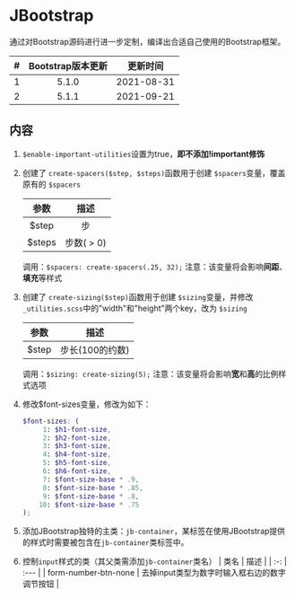 # JBootstrap
通过对Bootstrap源码进行进一步定制，编译出合适自己使用的Bootstrap框架。

|  #  | Bootstrap版本更新 |   更新时间   |
| :-: | :--------------: | :--------: |
|  1  |      5.1.0       | 2021-08-31 |
|  2  |      5.1.1       | 2021-09-21 |

## 内容
1. `$enable-important-utilities`设置为true，**即不添加!important修饰**
2. 创建了 `create-spacers($step, $steps)`函数用于创建 `$spacers`变量，覆盖原有的 `$spacers`

   |  参数  |    描述    |
   | :----: | :-------: |
   | $step  |     步    |
   | $steps | 步数( > 0) |

   调用：`$spacers: create-spacers(.25, 32);`
   注意：该变量将会影响**间距**、**填充**等样式
3. 创建了 `create-sizing($step)`函数用于创建 `$sizing`变量，并修改 ` _utilities.scss`中的"width"和"height"两个key，改为 `$sizing`

   |  参数  |      描述      |
   | :----: | :-----------: |
   | $step  | 步长(100的约数) |

   调用：`$sizing: create-sizing(5);`
   注意：该变量将会影响**宽**和**高**的比例样式选项
4. 修改$font-sizes变量，修改为如下：
   ```SCSS
   $font-sizes: (
        1: $h1-font-size,
        2: $h2-font-size,
        3: $h3-font-size,
        4: $h4-font-size,
        5: $h5-font-size,
        6: $h6-font-size,
        7: $font-size-base * .9,
        8: $font-size-base * .85,
        9: $font-size-base * .8,
       10: $font-size-base * .75
   );
   ```
5. 添加JBootstrap独特的主类：`jb-container`，某标签在使用JBootstrap提供的样式时需要被包含在`jb-container`类标签中。
6. 控制`input`样式的类（其父类需添加`jb-container`类名）
   | 类名 | 描述 |
   | :-: | :--- |
   | form-number-btn-none | 去掉input类型为数字时输入框右边的数字调节按钮 |